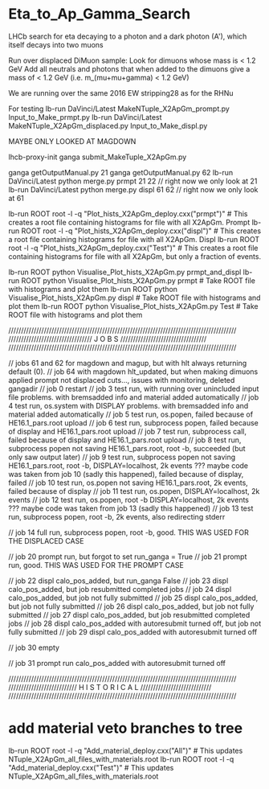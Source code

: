 # Eta_to_Ap_Gamma_Search
LHCb search for eta decaying to a photon and a dark photon (A'), which itself decays into two muons

Run over displaced DiMuon sample:
Look for dimuons whose mass is < 1.2 GeV
Add all neutrals and photons that when added to the dimuons give a mass of < 1.2 GeV (i.e. m_(mu+mu+gamma) < 1.2 GeV)

We are running over the same 2016 EW stripping28 as for the RHNu

For testing
lb-run DaVinci/Latest MakeNTuple_X2ApGm_prompt.py Input_to_Make_prmpt.py
lb-run DaVinci/Latest MakeNTuple_X2ApGm_displaced.py Input_to_Make_displ.py


MAYBE ONLY LOOKED AT MAGDOWN


lhcb-proxy-init
ganga submit_MakeTuple_X2ApGm.py



ganga getOutputManual.py 21
ganga getOutputManual.py 62
lb-run DaVinci/Latest python merge.py prmpt 21 22   // right now we only look at 21
lb-run DaVinci/Latest python merge.py displ 61 62   // right now we only look at 61



lb-run ROOT root -l -q "Plot_hists_X2ApGm_deploy.cxx(\"prmpt\")"    # This creates a root file containing histograms for file with all X2ApGm. Prompt
lb-run ROOT root -l -q "Plot_hists_X2ApGm_deploy.cxx(\"displ\")"    # This creates a root file containing histograms for file with all X2ApGm. Displ
lb-run ROOT root -l -q "Plot_hists_X2ApGm_deploy.cxx(\"Test\")"    # This creates a root file containing histograms for file with all X2ApGm, but only a fraction of events.


lb-run ROOT python Visualise_Plot_hists_X2ApGm.py prmpt_and_displ
lb-run ROOT python Visualise_Plot_hists_X2ApGm.py prmpt      # Take ROOT file with histograms and plot them
lb-run ROOT python Visualise_Plot_hists_X2ApGm.py displ      # Take ROOT file with histograms and plot them
lb-run ROOT python Visualise_Plot_hists_X2ApGm.py Test      # Take ROOT file with histograms and plot them





//////////////////////////////////////////////////////////////////////////////////////////
/////////////////////////////////        J O B S        //////////////////////////////////
//////////////////////////////////////////////////////////////////////////////////////////

// jobs 61 and 62 for magdown and magup, but with hlt always returning default (0).
// job 64 with magdown hlt_updated, but when making dimuons applied prompt not displaced cuts..., issues with monitoring, deleted gangadir
// job 0 restart
// job 3 test run, with running over unincluded input file problems. with bremsadded info and material added automatically
// job 4 test run, os.system with DISPLAY problems. with bremsadded info and material added automatically
// job 5 test run, os.popen, failed because of HE16.1_pars.root upload
// job 6 test run, subprocess popen, failed because of display and HE16.1_pars.root upload
// job 7 test run, subprocess call, failed because of display and HE16.1_pars.root upload
// job 8 test run, subprocess popen not saving HE16.1_pars.root, root -b, succeeded (but only saw output later)
// job 9 test run, subprocess popen not saving HE16.1_pars.root, root -b, DISPLAY=localhost, 2k events ??? maybe code was taken from job 10 (sadly this happened), failed because of display, failed
// job 10 test run, os.popen not saving HE16.1_pars.root, 2k events, failed because of display
// job 11 test run, os.popen, DISPLAY=localhost, 2k events
// job 12 test run, os.popen, root -b DISPLAY=localhost, 2k events ??? maybe code was taken from job 13 (sadly this happened)
// job 13 test run, subprocess popen, root -b, 2k events, also redirecting stderr

// job 14 full run, subprocess popen, root -b, good. THIS WAS USED FOR THE DISPLACED CASE


// job 20 prompt run, but forgot to set run_ganga = True
// job 21 prompt run, good. THIS WAS USED FOR THE PROMPT CASE

// job 22 displ calo_pos_added, but run_ganga False
// job 23 displ calo_pos_added, but job resubmitted completed jobs
// job 24 displ calo_pos_added, but job not fully submitted
// job 25 displ calo_pos_added, but job not fully submitted
// job 26 displ calo_pos_added, but job not fully submitted
// job 27 displ calo_pos_added, but job resubmitted completed jobs
// job 28 displ calo_pos_added with autoresubmit turned off, but job not fully submitted
// job 29 displ calo_pos_added with autoresubmit turned off

// job 30 empty

// job 31 prompt run calo_pos_added with autoresubmit turned off


//////////////////////////////////////////////////////////////////////////////////////////
///////////////////////////        H I S T O R I C A L        ////////////////////////////
//////////////////////////////////////////////////////////////////////////////////////////

# add material veto branches to tree
lb-run ROOT root -l -q "Add_material_deploy.cxx(\"All\")"        # This updates NTuple_X2ApGm_all_files_with_materials.root
lb-run ROOT root -l -q "Add_material_deploy.cxx(\"Test\")"        # This updates NTuple_X2ApGm_all_files_with_materials.root
